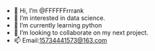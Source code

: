 - 👋 Hi, I’m @FFFFFFrrrank
- 👀 I’m interested in data science.
- 🌱 I’m currently learning python
- 💞️ I’m looking to collaborate on my next project.
- 📫 Email:15734441573@163.com

<!---
FFFFFFrrrank/FFFFFFrrrank is a ✨ special ✨ repository because its `README.md` (this file) appears on your GitHub profile.
You can click the Preview link to take a look at your changes.
--->
